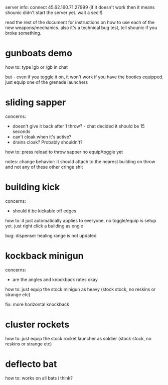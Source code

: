 server info: connect 45.62.160.71:27999 (if it doesn't work then it means shounic didn't start the server yet. wait a sec!!)

read the rest of the document for instructions on how to use each of the new weapons/mechanics. also it's a technical bug test, tell shounic if you broke something. 

# gunboats demo

how to:
type !gb or /gb in chat

but - even if you toggle it on, it won't work if you have the booties equipped. just equip one of the grenade launchers

# sliding sapper


concerns:
- doesn't give it back after 1 throw? - chat decided it should be 15 seconds
- can't cloak when it's active?
- drains cloak? Probably shouldn't?

how to:
press reload to throw sapper
no equip/toggle yet

notes:
change behavior: it should attach to the nearest building on throw and not any of these other cringe shit

# building kick

concerns:
- should it be kickable off edges

how to:
it just automatically applies to everyone, no toggle/equip is setup yet. just right click a building as engie

bug: dispenser healing range is not updated

# kockback minigun

concerns:
- are the angles and knockback rates okay

how to:
just equip the stock minigun as heavy (stock stock, no reskins or strange etc)

fix: more horizontal knockback

# cluster rockets

how to:
just equip the stock rocket launcher as soldier (stock stock, no reskins or strange etc)

# deflecto bat

how to:
works on all bats i think?
